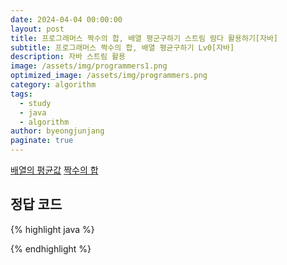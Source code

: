 ```yaml
---
date: 2024-04-04 00:00:00
layout: post
title: 프로그래머스 짝수의 합, 배열 평군구하기 스트림 람다 활용하기[자바]
subtitle: 프로그래머스 짝수의 합, 배열 평균구하기 Lv0[자바]
description: 자바 스트림 활용
image: /assets/img/programmers1.png
optimized_image: /assets/img/programmers.png
category: algorithm
tags:
  - study
  - java
  - algorithm
author: byeongjunjang
paginate: true
---
```


<a href="https://school.programmers.co.kr/learn/courses/30/lessons/120817">배열의 평균값</a>
<a href="https://school.programmers.co.kr/learn/courses/30/lessons/120831">짝수의 합</a>


## 정답 코드

{% highlight java %}


{% endhighlight %}
